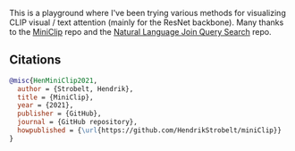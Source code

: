 This is a playground where I've been trying various methods for visualizing CLIP visual / text attention (mainly for the ResNet backbone). Many thanks to the [MiniClip](https://github.com/HendrikStrobelt/miniClip/issues/2) repo and the [Natural Language Join Query Search](https://github.com/haofanwang/natural-language-joint-query-search) repo. 

## Citations
```bibtex
@misc{HenMiniClip2021,
  author = {Strobelt, Hendrik},
  title = {MiniClip},
  year = {2021},
  publisher = {GitHub},
  journal = {GitHub repository},
  howpublished = {\url{https://github.com/HendrikStrobelt/miniClip}}
}
```
